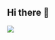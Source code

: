 ## Hi there 👋

![](https://raw.githubusercontent.com/s3xms/s3xms/main/profile-summary-card-output/panda/1-repos-per-language.svg)
